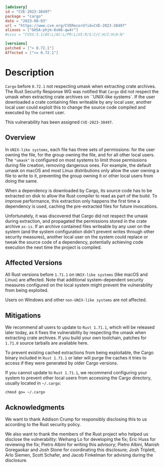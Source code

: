 ```toml
[advisory]
id = "CVE-2023-38497"
package = "cargo"
date = "2023-08-03"
url = "https://www.cve.org/CVERecord?id=CVE-2023-38497"
aliases = ["GHSA-phjm-8x66-qw4r"]
#cvss = "CVSS:3.1/AV:L/AC:L/PR:L/UI:R/S:C/C:H/I:H/A:N"

[versions]
patched = ["> 0.72.1"]
Affected = ["<= 0.72.1"]
```


# Description

`Cargo` before `0.72.1` not respecting umask when extracting crate archives. The Rust Security Response WG was notified that `Cargo` did not respect the umask when extracting crate archives on ``UNIX-like systems`. If the user downloaded a crate containing files writeable by any local user, another local user could exploit this to change the source code compiled and executed by the current user.

This vulnerability has been assigned `CVE-2023-38497`.

## Overview

In `UNIX-like systems`, each file has three sets of permissions: for the user owning the file, for the group owning the file, and for all other local users. The `"umask"` is configured on most systems to limit those permissions during file creation, removing dangerous ones. For example, the default umask on macOS and most Linux distributions only allow the user owning a file to write to it, preventing the group owning it or other local users from doing the same.

When a dependency is downloaded by Cargo, its source code has to be extracted on disk to allow the Rust compiler to read as part of the build. To improve performance, this extraction only happens the first time a dependency is used, caching the pre-extracted files for future invocations.

Unfortunately, it was discovered that Cargo did not respect the umask during extraction, and propagated the permissions stored in the crate archive `as-is`. If an archive contained files writeable by any user on the system (and the system configuration didn't prevent writes through other security measures), another local user on the system could replace or tweak the source code of a dependency, potentially achieving code execution the next time the project is compiled.

## Affected Versions

All Rust versions before `1.71.1` on `UNIX-like systems` (like macOS and Linux) are affected. Note that additional system-dependent security measures configured on the local system might prevent the vulnerability from being exploited.

Users on Windows and other `non-UNIX-like systems` are not affected.

## Mitigations

We recommend all users to update to `Rust 1.71.1`, which will be released later today, as it fixes the vulnerability by respecting the umask when extracting crate archives. If you build your own toolchain, patches for `1.71.0` source tarballs are available here.

To prevent existing cached extractions from being exploitable, the Cargo binary included in `Rust 1.71.1` or later will purge the caches it tries to access if they were generated by older Cargo versions.

If you cannot update to `Rust 1.71.1`, we recommend configuring your system to prevent other local users from accessing the Cargo directory, usually located in `~/.cargo`:

`chmod go= ~/.cargo`

## Acknowledgments

We want to thank Addison Crump for responsibly disclosing this to us according to the Rust security policy.

We also want to thank the members of the Rust project who helped us disclose the vulnerability: Weihang Lo for developing the fix; Eric Huss for reviewing the fix; Pietro Albini for writing this advisory; Pietro Albini, Manish Goregaokar and Josh Stone for coordinating this disclosure; Josh Triplett, Arlo Siemen, Scott Schafer, and Jacob Finkelman for advising during the disclosure.
